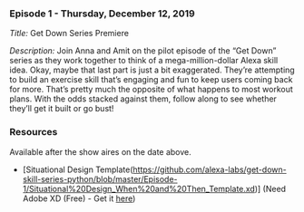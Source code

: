 ### Episode 1 - Thursday, December 12, 2019

*Title:* Get Down Series Premiere

*Description:* Join Anna and Amit on the pilot episode of the “Get Down” series as they work together to think of a mega-million-dollar Alexa skill idea. Okay, maybe that last part is just a bit exaggerated. They’re attempting to build an exercise skill that’s engaging and fun to keep users coming back for more. That’s pretty much the opposite of what happens to most workout plans. With the odds stacked against them, follow along to see whether they’ll get it built or go bust!

### Resources
Available after the show aires on the date above.

* [Situational Design Template(https://github.com/alexa-labs/get-down-skill-series-python/blob/master/Episode-1/Situational%20Design_When%20and%20Then_Template.xd)] (Need Adobe XD (Free) - Get it [here](https://www.adobe.com/products/xd.html))
